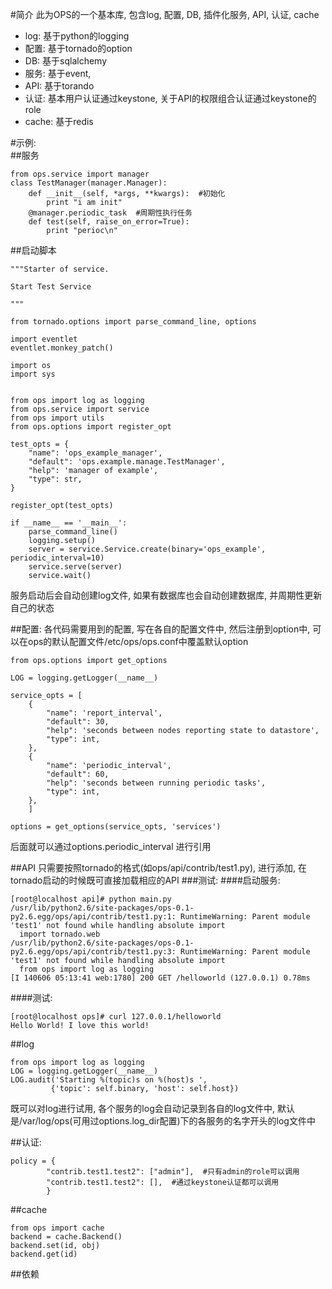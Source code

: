 #简介
此为OPS的一个基本库, 包含log, 配置, DB, 插件化服务, API, 认证, cache

* log: 基于python的logging
* 配置: 基于tornado的option
* DB: 基于sqlalchemy
* 服务: 基于event,
* API: 基于torando
* 认证: 基本用户认证通过keystone, 关于API的权限组合认证通过keystone的role
* cache: 基于redis

#示例:\
##服务
```
from ops.service import manager
class TestManager(manager.Manager):
    def __init__(self, *args, **kwargs):  #初始化
        print "i am init"
    @manager.periodic_task  #周期性执行任务
    def test(self, raise_on_error=True):
        print "perioc\n"
```

##启动脚本
```
"""Starter of service.

Start Test Service

"""

from tornado.options import parse_command_line, options

import eventlet
eventlet.monkey_patch()

import os
import sys


from ops import log as logging
from ops.service import service
from ops import utils
from ops.options import register_opt

test_opts = {
    "name": 'ops_example_manager',
    "default": 'ops.example.manage.TestManager',
    "help": 'manager of example',
    "type": str,
}

register_opt(test_opts)

if __name__ == '__main__':
    parse_command_line()
    logging.setup()
    server = service.Service.create(binary='ops_example', periodic_interval=10)
    service.serve(server)
    service.wait()
```
服务启动后会自动创建log文件, 如果有数据库也会自动创建数据库, 并周期性更新自己的状态


##配置: 
各代码需要用到的配置, 写在各自的配置文件中, 然后注册到option中, 可以在ops的默认配置文件/etc/ops/ops.conf中覆盖默认option
```
from ops.options import get_options

LOG = logging.getLogger(__name__)

service_opts = [
    {
        "name": 'report_interval',
        "default": 30,
        "help": 'seconds between nodes reporting state to datastore',
        "type": int,
    },
    {
        "name": 'periodic_interval',
        "default": 60,
        "help": 'seconds between running periodic tasks',
        "type": int,
    },
    ]

options = get_options(service_opts, 'services')
```
后面就可以通过options.periodic_interval 进行引用

##API
只需要按照tornado的格式(如ops/api/contrib/test1.py), 进行添加, 在tornado启动的时候既可直接加载相应的API
###测试:
####启动服务:
```
[root@localhost api]# python main.py
/usr/lib/python2.6/site-packages/ops-0.1-py2.6.egg/ops/api/contrib/test1.py:1: RuntimeWarning: Parent module 'test1' not found while handling absolute import
  import tornado.web
/usr/lib/python2.6/site-packages/ops-0.1-py2.6.egg/ops/api/contrib/test1.py:3: RuntimeWarning: Parent module 'test1' not found while handling absolute import
  from ops import log as logging
[I 140606 05:13:41 web:1780] 200 GET /helloworld (127.0.0.1) 0.78ms
```
####测试:
```
[root@localhost ops]# curl 127.0.0.1/helloworld
Hello World! I love this world!
```


##log
```
from ops import log as logging
LOG = logging.getLogger(__name__)
LOG.audit('Starting %(topic)s on %(host)s ',
         {'topic': self.binary, 'host': self.host})
```
既可以对log进行试用, 各个服务的log会自动记录到各自的log文件中, 默认是/var/log/ops(可用过options.log_dir配置)下的各服务的名字开头的log文件中

##认证:
```
policy = {
        "contrib.test1.test2": ["admin"],  #只有admin的role可以调用
        "contrib.test1.test2": [],  #通过keystone认证都可以调用
        }
```

##cache
```
from ops import cache
backend = cache.Backend()
backend.set(id, obj)
backend.get(id)
```

##依赖
```yum install gcc make python-devel
```
